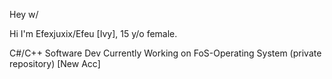 Hey w/

Hi I'm Efexjuxix/Efeu [Ivy], 15 y/o female.

C#/C++ Software Dev
Currently Working on FoS-Operating System (private repository)
[New Acc]


<!---
Efexjuxix/Efexjuxix is a ✨ special ✨ repository because its `README.md` (this file) appears on your GitHub profile.
You can click the Preview link to take a look at your changes.
--->
